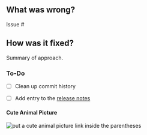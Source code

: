 ## What was wrong?

Issue #

## How was it fixed?

Summary of approach.

### To-Do

[//]: # (Stay ahead of things, add list items here!)
- [ ] Clean up commit history

[//]: # (For important changes that should go into the release notes please add a newsfragment file as explained here: https://github.com/ethereum/eth-account/blob/master/newsfragments/README.md)

[//]: # (See: https://eth-account.readthedocs.io/en/latest/contributing.html#pull-requests)
- [ ] Add entry to the [release notes](https://github.com/ethereum/eth-account/blob/master/newsfragments/README.md)

#### Cute Animal Picture

![put a cute animal picture link inside the parentheses]()
